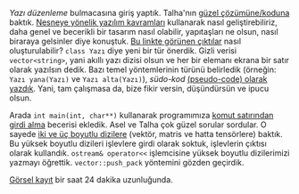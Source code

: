 
*Yazı düzenleme* bulmacasına giriş yaptık. Talha'nın [güzel çözümüne/koduna](https://onlinegdb.com/5nOu6-zSM) baktık. [Nesneye yönelik yazılım kavramları](sınıf-yapı-kavramı.md) kullanarak nasıl geliştirebiliriz, daha genel ve becerikli bir tasarım nasıl olabilir, yapıtaşları ne olsun, nasıl biraraya gelsinler diye konuştuk. [Bu linkte görünen çıktılar](yazı-düzenleme-sanatı.txt) nasıl oluşturulabilir? `class Yazı` diye yeni bir tür önerdik. Gizli verisi `vector<string>`, yani akıllı yazı dizisi olsun ve her bir elemanı ekrana bir satır olarak yazılsın dedik. Bazı temel yöntemlerinin türünü belirledik (örneğin: `Yazı yana(Yazı)` ve `Yazı alta(Yazı)`), *südo-kod* [(pseudo-code) olarak yazdık](https://onlinegdb.com/IyORImNfm). Yani, tam çalışmasa da, bize fikir versin, düşündürsün ve ipucu olsun. 

Arada `int main(int, char**)` kullanarak programımıza [komut satırından girdi alma](https://onlinegdb.com/O_GP-ET5c) becerisi ekledik. Asel ve Talha çok güzel sorular sordular. O sayede [iki ve üç boyutlu dizilere](https://onlinegdb.com/ZkAjYqzJ8) (vektör, matris ve hatta tensörlere) baktık. Bu yüksek boyutlu dizileri işlevlere girdi olarak soktuk, işlevlerin çıktısı olarak kullandık. `ostream& operator<<` işlemcisine yüksek boyutlu dizilerimizi yazmayı öğrettik. `vector::push_pack` yöntemini gözden geçirdik.

[Görsel kayıt](https://drive.google.com/file/d/143UKi-DCpFAQ2SKPtiprna0TpuaO5g1D/) bir saat 24 dakika uzunluğunda. 
